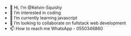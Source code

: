 - 👋 Hi, I’m @Kelvin-Squishy
- 👀 I’m interested in coding
- 🌱 I’m currently learning javascript
- 💞️ I’m looking to collaborate on fullstack web development
- 📫 How to reach me WhatsApp - 0550346860

<!---
Kelvin-Squishy/Kelvin-Squishy is a ✨ special ✨ repository because its `README.md` (this file) appears on your GitHub profile.
You can click the Preview link to take a look at your changes.
--->
